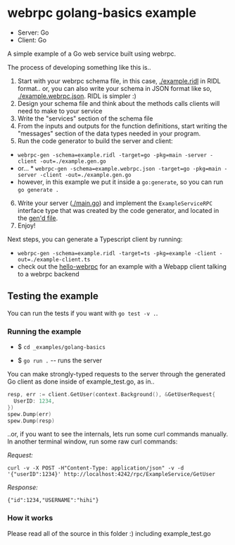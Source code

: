 webrpc golang-basics example
============================

* Server: Go
* Client: Go

A simple example of a Go web service built using webrpc.

The process of developing something like this is..

1. Start with your webrpc schema file, in this case, [./example.ridl](./example.ridl) in RIDL format.. or,
you can also write your schema in JSON format like so, [./example.webrpc.json](./example.webrpc.json). RIDL is simpler :)
2. Design your schema file and think about the methods calls clients will need to make
to your service
3. Write the "services" section of the schema file
4. From the inputs and outputs for the function definitions, start writing the "messages"
section of the data types needed in your program.
5. Run the code generator to build the server and client:
  * `webrpc-gen -schema=example.ridl -target=go -pkg=main -server -client -out=./example.gen.go`
  * or...   * `webrpc-gen -schema=example.webrpc.json -target=go -pkg=main -server -client -out=./example.gen.go`
  * however, in this example we put it inside a `go:generate`, so you can run `go generate .`
6. Write your server ([./main.go](./main.go)) and implement the `ExampleServiceRPC` interface type
that was created by the code generator, and located in the [gen'd file](./example.gen.go).
7. Enjoy!

Next steps, you can generate a Typescript client by running:
* `webrpc-gen -schema=example.ridl -target=ts -pkg=example -client -out=./example-client.ts`
* check out the [hello-webrpc](../hello-webrpc) for an example with a Webapp client talking to a webrpc backend


## Testing the example

You can run the tests if you want with `go test -v .`.


### Running the example

* $ `cd _examples/golang-basics`

* $ `go run .` -- runs the server

You can make strongly-typed requests to the server through the generated Go client
as done inside of example_test.go, as in..

```go
resp, err := client.GetUser(context.Background(), &GetUserRequest{
  UserID: 1234,
})
spew.Dump(err)
spew.Dump(resp)
```

..or, if you want to see the internals, lets run some curl commands manually. In another terminal
window, run some raw curl commands:

*Request:*
```
curl -v -X POST -H"Content-Type: application/json" -v -d '{"userID":1234}' http://localhost:4242/rpc/ExampleService/GetUser
```

*Response:*
```
{"id":1234,"USERNAME":"hihi"}
```


### How it works

Please read all of the source in this folder :) including example_test.go
